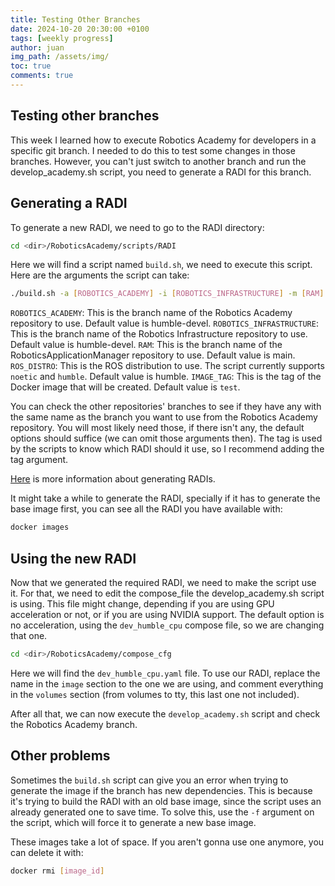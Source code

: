 ```yaml
---
title: Testing Other Branches
date: 2024-10-20 20:30:00 +0100
tags: [weekly progress]
author: juan
img_path: /assets/img/
toc: true
comments: true
---
```


## Testing other branches

This week I learned how to execute Robotics Academy for developers in a specific git branch. I needed to do this to test some changes in those branches.
However, you can't just switch to another branch and run the develop_academy.sh script, you need to generate a RADI for this branch.

## Generating a RADI

To generate a new RADI, we need to go to the RADI directory:

```bash
cd <dir>/RoboticsAcademy/scripts/RADI
```

Here we will find a script named `build.sh`, we need to execute this script. Here are the arguments the script can take:

```bash
./build.sh -a [ROBOTICS_ACADEMY] -i [ROBOTICS_INFRASTRUCTURE] -m [RAM] -r [ROS_DISTRO] -t [IMAGE_TAG]
```

`ROBOTICS_ACADEMY`: This is the branch name of the Robotics Academy repository to use. Default value is humble-devel.
`ROBOTICS_INFRASTRUCTURE`: This is the branch name of the Robotics Infrastructure repository to use. Default value is humble-devel.
`RAM`: This is the branch name of the RoboticsApplicationManager repository to use. Default value is main.
`ROS_DISTRO`: This is the ROS distribution to use. The script currently supports `noetic` and `humble`. Default value is humble.
`IMAGE_TAG`: This is the tag of the Docker image that will be created. Default value is `test`.

You can check the other repositories' branches to see if they have any with the same name as the branch you want to use from the Robotics Academy repository. You will most likely need those, if there isn't any, the default options should suffice (we can omit those arguments then).
The tag is used by the scripts to know which RADI should it use, so I recommend adding the tag argument.

[Here](https://github.com/JdeRobot/RoboticsAcademy/blob/humble-devel/docs/generate_a_radi.md) is more information about generating RADIs.

It might take a while to generate the RADI, specially if it has to generate the base image first, you can see all the RADI you have available with:

```bash
docker images
```

## Using the new RADI

Now that we generated the required RADI, we need to make the script use it. For that, we need to edit the compose_file the develop_academy.sh script is using. This file might change, depending if you are using GPU acceleration or not, or if you are using NVIDIA support. The default option is no acceleration, using the `dev_humble_cpu` compose file, so we are changing that one.

```bash
cd <dir>/RoboticsAcademy/compose_cfg
```

Here we will find the `dev_humble_cpu.yaml` file. To use our RADI, replace the name in the `image` section to the one we are using, and comment everything in the `volumes` section (from volumes to tty, this last one not included).

After all that, we can now execute the `develop_academy.sh` script and check the Robotics Academy branch.

## Other problems

Sometimes the `build.sh` script can give you an error when trying to generate the image if the branch has new dependencies. This is because it's trying to build the RADI with an old base image, since the script uses an already generated one to save time. To solve this, use the `-f` argument on the script, which will force it to generate a new base image.

These images take a lot of space. If you aren't gonna use one anymore, you can delete it with:

```bash
docker rmi [image_id]
```
